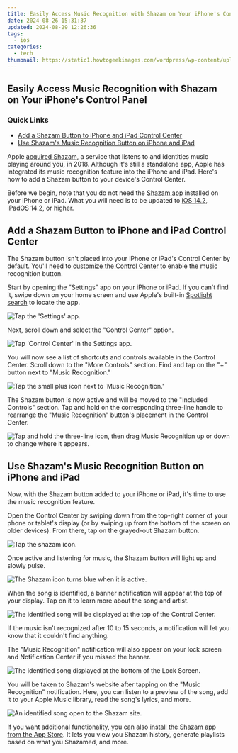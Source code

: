 ```yaml
---
title: Easily Access Music Recognition with Shazam on Your iPhone's Control Panel
date: 2024-08-26 15:31:37
updated: 2024-08-29 12:26:36
tags:
  - ios
categories:
  - tech
thumbnail: https://static1.howtogeekimages.com/wordpress/wp-content/uploads/2024/01/53215727141_fa175513fc_o-1.jpg
---
```


## Easily Access Music Recognition with Shazam on Your iPhone's Control Panel

### Quick Links

* [Add a Shazam Button to iPhone and iPad Control Center](https://screen-capture.techidaily.com/updated-2024-approved-21-innovative-solutions-for-free-recording-of-online-meetings/)
* [Use Shazam's Music Recognition Button on iPhone and iPad](https://instagram-clips.techidaily.com/updated-in-2024-highlight-hacks-10-ways-to-captivate-your-followers/)

 Apple [acquired Shazam](https://www.apple.com/newsroom/2018/09/apple-acquires-shazam-offering-more-ways-to-discover-and-enjoy-music/), a service that listens to and identities music playing around you, in 2018\. Although it's still a standalone app, Apple has integrated its music recognition feature into the iPhone and iPad. Here's how to add a Shazam button to your device's Control Center.

 Before we begin, note that you do not need the [Shazam app](https://apps.apple.com/us/app/shazam-music-discovery/id284993459) installed on your iPhone or iPad. What you will need is to be updated to [iOS 14.2](https://www.theverge.com/2020/11/5/21547652/ios-14-2-available-now-download-new-emoji-wallpaper-airplay-2-iphone-ipad-update), iPadOS 14.2, or higher.

##  Add a Shazam Button to iPhone and iPad Control Center

 The Shazam button isn't placed into your iPhone or iPad's Control Center by default. You'll need to [customize the Control Center](https://twitter-videos.techidaily.com/in-2024-gif-galore-converting-tweet-videos-at-zero-cost/) to enable the music recognition button.

 Start by opening the "Settings" app on your iPhone or iPad. If you can't find it, swipe down on your home screen and use Apple's built-in [Spotlight search](https://instagram-video-files.techidaily.com/taking-your-reels-up-a-notch-with-these-top-editors/) to locate the app.

![Tap the 'Settings' app.](https://static1.howtogeekimages.com/wordpress/wp-content/uploads/2024/01/1-tap-settings.png) 

 Next, scroll down and select the "Control Center" option.

![Tap 'Control Center' in the Settings app.](https://static1.howtogeekimages.com/wordpress/wp-content/uploads/2024/01/2-control-center.png) 

 You will now see a list of shortcuts and controls available in the Control Center. Scroll down to the "More Controls" section. Find and tap on the "+" button next to "Music Recognition."

![Tap the small plus icon next to 'Music Recognition.'](https://static1.howtogeekimages.com/wordpress/wp-content/uploads/2024/01/3-tap-the-plus-icon.png) 

 The Shazam button is now active and will be moved to the "Included Controls" section. Tap and hold on the corresponding three-line handle to rearrange the "Music Recognition" button's placement in the Control Center.

![Tap and hold the three-line icon, then drag Music Recognition up or down to change where it appears.](https://static1.howtogeekimages.com/wordpress/wp-content/uploads/2024/01/4-tap-three-line-hamburger-menu.png) 

##  Use Shazam's Music Recognition Button on iPhone and iPad

 Now, with the Shazam button added to your iPhone or iPad, it's time to use the music recognition feature.

 Open the Control Center by swiping down from the top-right corner of your phone or tablet's display (or by swiping up from the bottom of the screen on older devices). From there, tap on the grayed-out Shazam button.

![Tap the shazam icon.](https://static1.howtogeekimages.com/wordpress/wp-content/uploads/2024/01/5-tap-shazam-button.png) 

 Once active and listening for music, the Shazam button will light up and slowly pulse.

![The Shazam icon turns blue when it is active.](https://static1.howtogeekimages.com/wordpress/wp-content/uploads/2024/01/6-shazam-button-is-active.png) 

 When the song is identified, a banner notification will appear at the top of your display. Tap on it to learn more about the song and artist.

![The identified song will be displayed at the top of the Control Center.](https://static1.howtogeekimages.com/wordpress/wp-content/uploads/2024/01/7-song-identifeid.png) 

 If the music isn't recognized after 10 to 15 seconds, a notification will let you know that it couldn't find anything.

 The "Music Recognition" notification will also appear on your lock screen and Notification Center if you missed the banner. 

![The identified song displayed at the bottom of the Lock Screen.](https://static1.howtogeekimages.com/wordpress/wp-content/uploads/2024/01/8-hey-jude-the-beatles.png) 

 You will be taken to Shazam's website after tapping on the "Music Recognition" notification. Here, you can listen to a preview of the song, add it to your Apple Music library, read the song's lyrics, and more.

![An identified song open to the Shazam site.](https://static1.howtogeekimages.com/wordpress/wp-content/uploads/2024/01/9-the-song-on-shazam.png) 

 If you want additional functionality, you can also [install the Shazam app from the App Store](https://apps.apple.com/us/app/shazam-music-discovery/id284993459). It lets you view you Shazam history, generate playlists based on what you Shazamed, and more.

<ins class="adsbygoogle"
     style="display:block"
     data-ad-format="autorelaxed"
     data-ad-client="ca-pub-7571918770474297"
     data-ad-slot="1223367746"></ins>



<ins class="adsbygoogle"
     style="display:block"
     data-ad-client="ca-pub-7571918770474297"
     data-ad-slot="8358498916"
     data-ad-format="auto"
     data-full-width-responsive="true"></ins>

